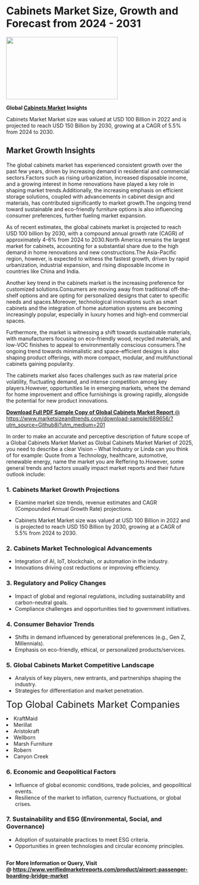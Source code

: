 <H1>Cabinets Market Size, Growth and Forecast from 2024 - 2031</H1><img class="aligncenter size-medium wp-image-584254" src="https://thirdeyenews.in/wp-content/uploads/2024/09/Global-Market-Research-300x168.jpeg" alt="" width="300" height="168" /><p><strong>Global&nbsp;<a href="https://www.marketsizeandtrends.com/download-sample/689656/?utm_source=Github8j?utm_medium=201">Cabinets Market</a> Insights</strong></p><p>Cabinets Market Market size was valued at USD 100 Billion in 2022 and is projected to reach USD 150 Billion by 2030, growing at a CAGR of 5.5% from 2024 to 2030.</p><p><h2>Market Growth Insights</h2> <p>The global cabinets market has experienced consistent growth over the past few years, driven by increasing demand in residential and commercial sectors.Factors such as rising urbanization, increased disposable income, and a growing interest in home renovations have played a key role in shaping market trends.Additionally, the increasing emphasis on efficient storage solutions, coupled with advancements in cabinet design and materials, has contributed significantly to market growth.The ongoing trend toward sustainable and eco-friendly furniture options is also influencing consumer preferences, further fueling market expansion.</p> <p><a href="#"></a></p> <p>As of recent estimates, the global cabinets market is projected to reach USD 100 billion by 2030, with a compound annual growth rate (CAGR) of approximately 4-6% from 2024 to 2030.North America remains the largest market for cabinets, accounting for a substantial share due to the high demand in home renovations and new constructions.The Asia-Pacific region, however, is expected to witness the fastest growth, driven by rapid urbanization, industrial expansion, and rising disposable income in countries like China and India.</p> <p>Another key trend in the cabinets market is the increasing preference for customized solutions.Consumers are moving away from traditional off-the-shelf options and are opting for personalized designs that cater to specific needs and spaces.Moreover, technological innovations such as smart cabinets and the integration of home automation systems are becoming increasingly popular, especially in luxury homes and high-end commercial spaces.</p> <p>Furthermore, the market is witnessing a shift towards sustainable materials, with manufacturers focusing on eco-friendly wood, recycled materials, and low-VOC finishes to appeal to environmentally conscious consumers.The ongoing trend towards minimalistic and space-efficient designs is also shaping product offerings, with more compact, modular, and multifunctional cabinets gaining popularity.</p> <p>The cabinets market also faces challenges such as raw material price volatility, fluctuating demand, and intense competition among key players.However, opportunities lie in emerging markets, where the demand for home improvement and office furnishings is growing rapidly, alongside the potential for new product innovations.</p> <p><a href="#"></p><p><span class=""><strong>Download Full PDF Sample Copy of Global Cabinets Market Report</strong> @ <a href="https://www.marketsizeandtrends.com/download-sample/689656/?utm_source=Github8j?utm_medium=201" target="_blank">https://www.marketsizeandtrends.com/download-sample/689656/?utm_source=Github8j?utm_medium=201</a></span></p><p>In order to make an accurate and perceptive description of future scope of a Global&nbsp;Cabinets Market Market as Global&nbsp;Cabinets Market Market of 2025, you need to describe a clear Vision &ndash; What Industry or Linda can you think of for example: Quote from a Technology, healthcare, automotive, renewable energy, name the market you are Reffering to.However, some general trends and factors usually impact market reports and their future outlook include:</p><h3>1.&nbsp;<strong>Cabinets Market Growth Projections</strong></h3><ul><li>Examine market size trends, revenue estimates and CAGR (Compounded Annual Growth Rate) projections.</li><li><p>Cabinets Market Market size was valued at USD 100 Billion in 2022 and is projected to reach USD 150 Billion by 2030, growing at a CAGR of 5.5% from 2024 to 2030.</p></li></ul><h3>2.&nbsp;<strong>Cabinets Market Technological Advancements</strong></h3><ul><li>Integration of AI, IoT, blockchain, or automation in the industry.</li><li>Innovations driving cost reductions or improving efficiency.</li></ul><h3>3.&nbsp;<strong>Regulatory and Policy Changes</strong></h3><ul><li>Impact of global and regional regulations, including sustainability and carbon-neutral goals.</li><li>Compliance challenges and opportunities tied to government initiatives.</li></ul><h3>4.&nbsp;<strong>Consumer Behavior Trends</strong></h3><ul><li>Shifts in demand influenced by generational preferences (e.g., Gen Z, Millennials).</li><li>Emphasis on eco-friendly, ethical, or personalized products/services.</li></ul><h3>5.&nbsp;<strong>Global Cabinets Market Competitive Landscape</strong></h3><ul><li>Analysis of key players, new entrants, and partnerships shaping the industry.</li><li>Strategies for differentiation and market penetration.</li></ul><p data-pm-slice="1 1 []"><span style="color: inherit; font-family: inherit; font-size: 25px;">Top Global Cabinets Market Companies</span></p><div class="" data-test-id=""><p><li>KraftMaid</li><li> Merillat</li><li> Aristokraft</li><li> Wellborn</li><li> Marsh Furniture</li><li> Robern</li><li> Canyon Creek</li></p></div><h3>6.&nbsp;<strong>Economic and Geopolitical Factors</strong></h3><ul><li>Influence of global economic conditions, trade policies, and geopolitical events.</li><li>Resilience of the market to inflation, currency fluctuations, or global crises.</li></ul><h3>7.&nbsp;<strong>Sustainability and ESG (Environmental, Social, and Governance)</strong></h3><ul><li>Adoption of sustainable practices to meet ESG criteria.</li><li>Opportunities in green technologies and circular economy principles.</li></ul><h2><strong style="font-size: 14px;">For More Information or Query, Visit @&nbsp;</strong><a style="background-color: #ffffff; font-size: 14px;" href="https://www.marketsizeandtrends.com/report/cabinets-market/" target="_blank">https://www.verifiedmarketreports.com/product/airport-passenger-boarding-bridge-market</a></h2>